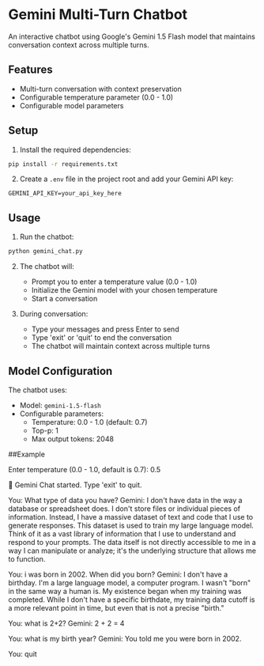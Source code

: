 # Gemini Multi-Turn Chatbot

An interactive chatbot using Google's Gemini 1.5 Flash model that maintains conversation context across multiple turns.

## Features

- Multi-turn conversation with context preservation
- Configurable temperature parameter (0.0 - 1.0)
- Configurable model parameters

## Setup

1. Install the required dependencies:
```bash
pip install -r requirements.txt
```

2. Create a `.env` file in the project root and add your Gemini API key:
```
GEMINI_API_KEY=your_api_key_here
```

## Usage

1. Run the chatbot:
```bash
python gemini_chat.py
```

2. The chatbot will:
   - Prompt you to enter a temperature value (0.0 - 1.0)
   - Initialize the Gemini model with your chosen temperature
   - Start a conversation

3. During conversation:
   - Type your messages and press Enter to send
   - Type 'exit' or 'quit' to end the conversation
   - The chatbot will maintain context across multiple turns

## Model Configuration

The chatbot uses:
- Model: `gemini-1.5-flash`
- Configurable parameters:
  - Temperature: 0.0 - 1.0 (default: 0.7)
  - Top-p: 1
  - Max output tokens: 2048


##Example

Enter temperature (0.0 - 1.0, default is 0.7): 0.5

💬 Gemini Chat started. Type 'exit' to quit.

You: What type of data you have?
Gemini: I don't have data in the way a database or spreadsheet does.  I don't store files or individual pieces of information.  Instead, I have a massive dataset of text and code that I use to generate responses.  This dataset is used to train my large language model.  Think of it as a vast library of information that I use to understand and respond to your prompts.  The data itself is not directly accessible to me in a way I can manipulate or analyze; it's the underlying structure that allows me to function.


You: i was born in 2002. When did you born?
Gemini: I don't have a birthday. I'm a large language model, a computer program.  I wasn't "born" in the same way a human is.  My existence began when my training was completed.  While I don't have a specific birthdate,  my training data cutoff is a more relevant point in time, but even that is not a precise "birth."


You: what is 2+2?
Gemini: 2 + 2 = 4


You: what is my birth year?
Gemini: You told me you were born in 2002.


You: quit
